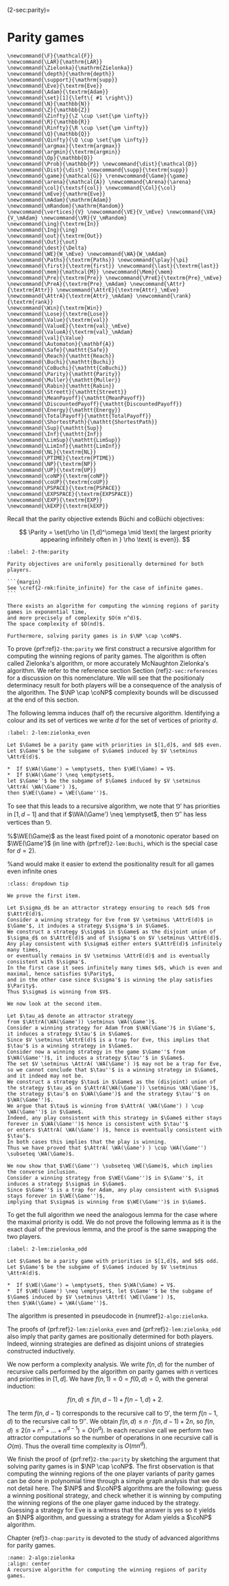 (2-sec:parity)=
# Parity games

```{math}
\newcommand{\F}{\mathcal{F}} 
\newcommand{\LAR}{\mathrm{LAR}}
\newcommand{\Zielonka}{\mathrm{Zielonka}}
\newcommand{\depth}{\mathrm{depth}}
\newcommand{\support}{\mathrm{supp}}
\newcommand{\Eve}{\textrm{Eve}}
\newcommand{\Adam}{\textrm{Adam}}
\newcommand{\set}[1]{\left\{ #1 \right\}}
\newcommand{\N}{\mathbb{N}}
\newcommand{\Z}{\mathbb{Z}}
\newcommand{\Zinfty}{\Z \cup \set{\pm \infty}}
\newcommand{\R}{\mathbb{R}}
\newcommand{\Rinfty}{\R \cup \set{\pm \infty}}
\newcommand{\Q}{\mathbb{Q}}
\newcommand{\Qinfty}{\Q \cup \set{\pm \infty}}
\newcommand{\argmax}{\textrm{argmax}}
\newcommand{\argmin}{\textrm{argmin}}
\newcommand{\Op}{\mathbb{O}}
\newcommand{\Prob}{\mathbb{P}} \newcommand{\dist}{\mathcal{D}} \newcommand{\Dist}{\dist} \newcommand{\supp}{\textrm{supp}} 
\newcommand{\game}{\mathcal{G}} \renewcommand{\Game}{\game} \newcommand{\arena}{\mathcal{A}} \newcommand{\Arena}{\arena} 
\newcommand{\col}{\textsf{col}} \newcommand{\Col}{\col} 
\newcommand{\mEve}{\mathrm{Eve}}
\newcommand{\mAdam}{\mathrm{Adam}}
\newcommand{\mRandom}{\mathrm{Random}}
\newcommand{\vertices}{V} \newcommand{\VE}{V_\mEve} \newcommand{\VA}{V_\mAdam} \newcommand{\VR}{V_\mRandom} 
\newcommand{\ing}{\textrm{In}}
\newcommand{\Ing}{\ing}
\newcommand{\out}{\textrm{Out}}
\newcommand{\Out}{\out}
\newcommand{\dest}{\Delta} 
\newcommand{\WE}{W_\mEve} \newcommand{\WA}{W_\mAdam} 
\newcommand{\Paths}{\textrm{Paths}} \newcommand{\play}{\pi} \newcommand{\first}{\textrm{first}} \newcommand{\last}{\textrm{last}} 
\newcommand{\mem}{\mathcal{M}} \newcommand{\Mem}{\mem} 
\newcommand{\Pre}{\textrm{Pre}} \newcommand{\PreE}{\textrm{Pre}_\mEve} \newcommand{\PreA}{\textrm{Pre}_\mAdam} \newcommand{\Attr}{\textrm{Attr}} \newcommand{\AttrE}{\textrm{Attr}_\mEve} \newcommand{\AttrA}{\textrm{Attr}_\mAdam} \newcommand{\rank}{\textrm{rank}}
\newcommand{\Win}{\textrm{Win}} 
\newcommand{\Lose}{\textrm{Lose}} 
\newcommand{\Value}{\textrm{val}} 
\newcommand{\ValueE}{\textrm{val}_\mEve} 
\newcommand{\ValueA}{\textrm{val}_\mAdam}
\newcommand{\val}{\Value} 
\newcommand{\Automaton}{\mathbf{A}} 
\newcommand{\Safe}{\mathtt{Safe}}
\newcommand{\Reach}{\mathtt{Reach}} 
\newcommand{\Buchi}{\mathtt{Buchi}} 
\newcommand{\CoBuchi}{\mathtt{CoBuchi}} 
\newcommand{\Parity}{\mathtt{Parity}} 
\newcommand{\Muller}{\mathtt{Muller}} 
\newcommand{\Rabin}{\mathtt{Rabin}} 
\newcommand{\Streett}{\mathtt{Streett}} 
\newcommand{\MeanPayoff}{\mathtt{MeanPayoff}} 
\newcommand{\DiscountedPayoff}{\mathtt{DiscountedPayoff}}
\newcommand{\Energy}{\mathtt{Energy}}
\newcommand{\TotalPayoff}{\mathtt{TotalPayoff}}
\newcommand{\ShortestPath}{\mathtt{ShortestPath}}
\newcommand{\Sup}{\mathtt{Sup}}
\newcommand{\Inf}{\mathtt{Inf}}
\newcommand{\LimSup}{\mathtt{LimSup}}
\newcommand{\LimInf}{\mathtt{LimInf}}
\newcommand{\NL}{\textrm{NL}}
\newcommand{\PTIME}{\textrm{PTIME}}
\newcommand{\NP}{\textrm{NP}}
\newcommand{\UP}{\textrm{UP}}
\newcommand{\coNP}{\textrm{coNP}}
\newcommand{\coUP}{\textrm{coUP}}
\newcommand{\PSPACE}{\textrm{PSPACE}}
\newcommand{\EXPSPACE}{\textrm{EXPSPACE}}
\newcommand{\EXP}{\textrm{EXP}}
\newcommand{\kEXP}{\textrm{kEXP}}
```
Recall that the parity objective extends B&uuml;chi and coB&uuml;chi objectives:

$$
\Parity = \set{\rho \in [1,d]^\omega \mid \text{ the largest priority appearing infinitely often in } \rho \text{ is even}}.
$$



````{prf:theorem} Positional determinacy and complexity of parity games
:label: 2-thm:parity

Parity objectives are uniformly positionally determined for both players.

```{margin}
See \cref{2-rmk:finite_infinite} for the case of infinite games.
```

There exists an algorithm for computing the winning regions of parity games in exponential time,
and more precisely of complexity $O(m n^d)$.
The space complexity of $O(nd)$.

Furthermore, solving parity games is in $\NP \cap \coNP$.

````

To prove  {prf:ref}`2-thm:parity` we first construct a recursive algorithm for computing the winning regions of parity games.
The algorithm is often called Zielonka's algorithm, or more accurately McNaughton Zielonka's algorithm.
We refer to the reference section Section {ref}`2-sec:references` for a discussion on this nomenclature.
We will see that the positionaly determinacy result for both players will be a consequence of the analysis of the algorithm.
The $\NP \cap \coNP$ complexity bounds will be discussed at the end of this section.

The following lemma induces (half of) the recursive algorithm.
Identifying a colour and its set of vertices we write $d$ for the set of vertices of priority $d$.

````{prf:lemma} Fixed point characterisation of the winning regions for parity games
:label: 2-lem:zielonka_even

Let $\Game$ be a parity game with priorities in $[1,d]$, and $d$ even.
Let $\Game'$ be the subgame of $\Game$ induced by $V \setminus \AttrE(d)$.

*  If $\WA(\Game') = \emptyset$, then $\WE(\Game) = V$.
*  If $\WA(\Game') \neq \emptyset$, 
let $\Game''$ be the subgame of $\Game$ induced by $V \setminus \AttrA( \WA(\Game') )$,
then $\WE(\Game) = \WE(\Game'')$.

````

To see that this leads to a recursive algorithm, we note that $\Game'$ has priorities in $[1,d-1]$
and that if $\WA(\Game') \neq \emptyset$, then $\Game''$ has less vertices than $\Game$.

%$\WE(\Game)$ as the least fixed point of a monotonic operator based on $\WE(\Game')$ (in line with  {prf:ref}`2-lem:Buchi`, which is the special case for $d = 2$).

%and would make it easier to extend the positionality result for all games even infinite ones 



````{admonition} Proof
:class: dropdown tip

We prove the first item. 

Let $\sigma_d$ be an attractor strategy ensuring to reach $d$ from $\AttrE(d)$.
Consider a winning strategy for Eve from $V \setminus \AttrE(d)$ in $\Game'$, it induces a strategy $\sigma'$ in $\Game$.
We construct a strategy $\sigma$ in $\Game$ as the disjoint union of $\sigma_d$ on $\AttrE(d)$ and of $\sigma'$ on $V \setminus \AttrE(d)$.
Any play consistent with $\sigma$ either enters $\AttrE(d)$ infinitely many times, 
or eventually remains in $V \setminus \AttrE(d)$ and is eventually consistent with $\sigma'$.
In the first case it sees infinitely many times $d$, which is even and maximal, hence satisfies $\Parity$, 
and in the other case since $\sigma'$ is winning the play satisfies $\Parity$.
Thus $\sigma$ is winning from $V$.

We now look at the second item.

Let $\tau_a$ denote an attractor strategy 
from $\AttrA(\WA(\Game')) \setminus \WA(\Game')$.
Consider a winning strategy for Adam from $\WA(\Game')$ in $\Game'$, it induces a strategy $\tau'$ in $\Game$.
Since $V \setminus \AttrE(d)$ is a trap for Eve, this implies that $\tau'$ is a winning strategy in $\Game$.
Consider now a winning strategy in the game $\Game''$ from $\WA(\Game'')$, it induces a strategy $\tau''$ in $\Game$.
The set $V \setminus \AttrA( \WA(\Game') )$ may not be a trap for Eve, so we cannot conclude that $\tau''$ is a winning strategy in $\Game$,
and it indeed may not be.
We construct a strategy $\tau$ in $\Game$ as the (disjoint) union of the strategy $\tau_a$ on $\AttrA(\WA(\Game')) \setminus \WA(\Game')$,
the strategy $\tau'$ on $\WA(\Game')$ and the strategy $\tau''$ on $\WA(\Game'')$.
We argue that $\tau$ is winning from $\AttrA( \WA(\Game') ) \cup \WA(\Game'')$ in $\Game$.
Indeed, any play consistent with this strategy in $\Game$ either stays forever in $\WA(\Game'')$ hence is consistent with $\tau''$
or enters $\AttrA( \WA(\Game') )$, hence is eventually consistent with $\tau'$.
In both cases this implies that the play is winning.
Thus we have proved that $\AttrA( \WA(\Game') ) \cup \WA(\Game'') \subseteq \WA(\Game)$.

We now show that $\WE(\Game'') \subseteq \WE(\Game)$, which implies the converse inclusion.
Consider a winning strategy from $\WE(\Game'')$ in $\Game''$, it induces a strategy $\sigma$ in $\Game$.
Since $\Game''$ is a trap for Adam, any play consistent with $\sigma$ stays forever in $\WE(\Game'')$, 
implying that $\sigma$ is winning from $\WE(\Game'')$ in $\Game$.

````

To get the full algorithm we need the analogous lemma for the case where the maximal priority is odd.
We do not prove the following lemma as it is the exact dual of the previous lemma, and the proof is the same swapping the two players.

````{prf:lemma} Dual fixed point characterisation of the winning regions for parity games
:label: 2-lem:zielonka_odd

Let $\Game$ be a parity game with priorities in $[1,d]$, and $d$ odd.
Let $\Game'$ be the subgame of $\Game$ induced by $V \setminus \AttrA(d)$.

*  If $\WE(\Game') = \emptyset$, then $\WA(\Game) = V$.
*  If $\WE(\Game') \neq \emptyset$, let $\Game''$ be the subgame of $\Game$ induced by $V \setminus \AttrE( \WE(\Game') )$,
then $\WA(\Game) = \WA(\Game'')$.

````

The algorithm is presented in pseudocode in {numref}`2-algo:zielonka`.

The proofs of  {prf:ref}`2-lem:zielonka_even` and  {prf:ref}`2-lem:zielonka_odd` also imply that parity games are positionally determined for both players.
Indeed, winning strategies are defined as disjoint unions of strategies constructed inductively.


We now perform a complexity analysis.
We write $f(n,d)$ for the number of recursive calls performed by the algorithm on parity games with $n$ vertices and priorities in $[1,d]$.
We have $f(n,1) = 0 = f(0,d) = 0$, with the general induction:

$$
f(n,d) \le f(n,d-1) + f(n-1,d) + 2.
$$

The term $f(n,d-1)$ corresponds to the recursive call to $\Game'$, 
the term $f(n-1,d)$ to the recursive call to $\Game''$.
We obtain $f(n,d) \le n \cdot f(n,d-1) + 2n$,
so $f(n,d) \le 2(n + n^2 + \dots + n^{d-1}) = O(n^d)$.
In each recursive call we perform two attractor computations so the number of operations
in one recursive call is $O(m)$.
Thus the overall time complexity is $O(m n^d)$.


We finish the proof of  {prf:ref}`2-thm:parity` by sketching the argument that solving parity games is in $\NP \cap \coNP$.
The first observation is that computing the winning regions of the one player variants of parity games can be done in polynomial time
through a simple graph analysis that we do not detail here.
The $\NP$ and $\coNP$ algorithms are the following: guess a winning positional strategy,
and check whether it is winning by computing the winning regions of the one player game induced by the strategy.
Guessing a strategy for Eve is a witness that the answer is yes so it yields an $\NP$ algorithm,
and guessing a strategy for Adam yields a $\coNP$ algorithm.

Chapter {ref}`3-chap:parity` is devoted to the study of advanced algorithms for parity games.

```{figure} ./../FigAndAlgos/2-algo:zielonka.png
:name: 2-algo:zielonka
:align: center
A recursive algorithm for computing the winning regions of parity games.
```
